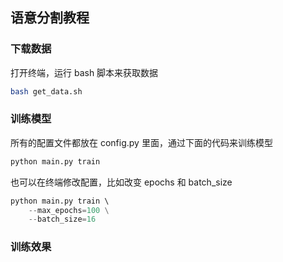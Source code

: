 ## 语意分割教程

### 下载数据

打开终端，运行 bash 脚本来获取数据

```bash
bash get_data.sh
```



### 训练模型

所有的配置文件都放在 config.py 里面，通过下面的代码来训练模型

```python
python main.py train
```



也可以在终端修改配置，比如改变 epochs 和 batch_size

```python
python main.py train \ 
	--max_epochs=100 \
	--batch_size=16
```



### 训练效果

